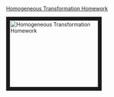 [Homogeneous Transformation Homework](https://youtu.be/BEEwfHeOCL4) 

<a href="http://www.youtube.com/watch?feature=player_embedded&v=BEEwfHeOCL4
" target="_blank"><img src="http://img.youtube.com/vi/BEEwfHeOCL4/0.jpg" 
alt="Homogeneous Transformation Homework" width="240" height="180" border="10" /></a>

